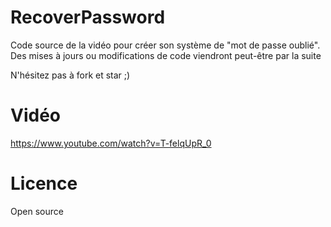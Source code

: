 # RecoverPassword

Code source de la vidéo pour créer son système de "mot de passe oublié".
Des mises à jours ou modifications de code viendront peut-être par la suite

N'hésitez pas à fork et star ;)

# Vidéo
https://www.youtube.com/watch?v=T-felqUpR_0


# Licence
Open source

